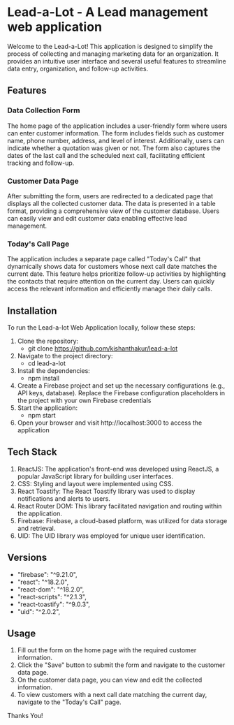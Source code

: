 
# Lead-a-Lot - A Lead management web application

Welcome to the Lead-a-Lot! This application is designed to simplify the process of collecting and managing marketing data for an organization. It provides an intuitive user interface and several useful features to streamline data entry, organization, and follow-up activities. 

## Features

### Data Collection Form
The home page of the application includes a user-friendly form where users can enter customer information. The form includes fields such as customer name, phone number, address, and level of interest. Additionally, users can indicate whether a quotation was given or not. The form also captures the dates of the last call and the scheduled next call, facilitating efficient tracking and follow-up.

### Customer Data Page
After submitting the form, users are redirected to a dedicated page that displays all the collected customer data. The data is presented in a table format, providing a comprehensive view of the customer database. Users can easily view and edit customer data enabling effective lead management.

### Today's Call Page
The application includes a separate page called "Today's Call" that dynamically shows data for customers whose next call date matches the current date. This feature helps prioritize follow-up activities by highlighting the contacts that require attention on the current day. Users can quickly access the relevant information and efficiently manage their daily calls.

## Installation

To run the Lead-a-lot Web Application locally, follow these steps:

1. Clone the repository: 
    - git clone https://github.com/kishanthakur/lead-a-lot
2. Navigate to the project directory: 
    - cd lead-a-lot
3. Install the dependencies:
    - npm install
4. Create a Firebase project and set up the necessary configurations (e.g., API keys, database).
   Replace the Firebase configuration placeholders in the project with your own Firebase credentials
5. Start the application:
    - npm start
6. Open your browser and visit http://localhost:3000 to access the application


## Tech Stack

 1. ReactJS: The application's front-end was developed using ReactJS, a popular JavaScript library for building user interfaces.
 2. CSS: Styling and layout were implemented using CSS.
 3. React Toastify: The React Toastify library was used to display notifications and alerts to users.
 4. React Router DOM: This library facilitated navigation and routing within the application.
 5. Firebase: Firebase, a cloud-based platform, was utilized for data storage and retrieval.
 6. UID: The UID library was employed for unique user identification.

## Versions

- "firebase": "^9.21.0",
- "react": "^18.2.0",
- "react-dom": "^18.2.0",
- "react-scripts": "^2.1.3",
- "react-toastify": "^9.0.3",
- "uid": "^2.0.2",


## Usage

1. Fill out the form on the home page with the required customer information.
2. Click the "Save" button to submit the form and navigate to the customer data page.
3. On the customer data page, you can view and edit the collected information.
4. To view customers with a next call date matching the current day, navigate to the "Today's Call" page.


Thanks You!
